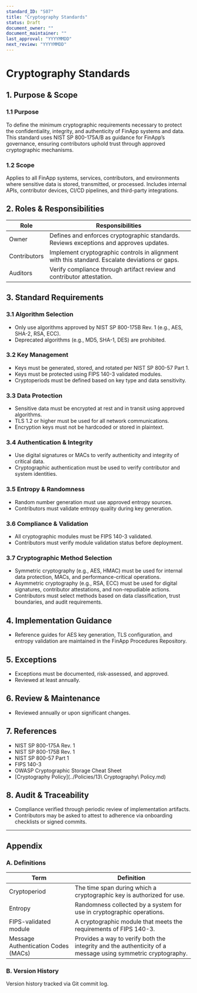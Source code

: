 ```yaml
---
standard_ID: "S07"
title: "Cryptography Standards"
status: Draft
document_owner: ""
document_maintainer: ""
last_approval: "YYYYMMDD"
next_review: "YYYYMMDD"
---
```


# Cryptography Standards

## 1. Purpose & Scope

### 1.1 Purpose
To define the minimum cryptographic requirements necessary to protect the confidentiality, integrity, and authenticity of FinApp systems and data. This standard uses NIST SP 800-175A/B as guidance for FinApp’s governance, ensuring contributors uphold trust through approved cryptographic mechanisms.

### 1.2 Scope
Applies to all FinApp systems, services, contributors, and environments where sensitive data is stored, transmitted, or processed. Includes internal APIs, contributor devices, CI/CD pipelines, and third-party integrations.

## 2. Roles & Responsibilities

| Role | Responsibilities |
|------|------------------|
| Owner | Defines and enforces cryptographic standards. Reviews exceptions and approves updates. |
| Contributors | Implement cryptographic controls in alignment with this standard. Escalate deviations or gaps. |
| Auditors | Verify compliance through artifact review and contributor attestation. |

## 3. Standard Requirements

### 3.1 Algorithm Selection 
- Only use algorithms approved by NIST SP 800-175B Rev. 1 (e.g., AES, SHA-2, RSA, ECC).
- Deprecated algorithms (e.g., MD5, SHA-1, DES) are prohibited.

### 3.2 Key Management 
- Keys must be generated, stored, and rotated per NIST SP 800-57 Part 1.
- Keys must be protected using FIPS 140-3 validated modules.
- Cryptoperiods must be defined based on key type and data sensitivity.

### 3.3 Data Protection 
- Sensitive data must be encrypted at rest and in transit using approved algorithms.
- TLS 1.2 or higher must be used for all network communications.
- Encryption keys must not be hardcoded or stored in plaintext.

### 3.4 Authentication & Integrity 
- Use digital signatures or MACs to verify authenticity and integrity of critical data.
- Cryptographic authentication must be used to verify contributor and system identities.

### 3.5 Entropy & Randomness 
- Random number generation must use approved entropy sources.
- Contributors must validate entropy quality during key generation.

### 3.6 Compliance & Validation 
- All cryptographic modules must be FIPS 140-3 validated.
- Contributors must verify module validation status before deployment.

### 3.7 Cryptographic Method Selection 
- Symmetric cryptography (e.g., AES, HMAC) must be used for internal data protection, MACs, and performance-critical operations.
- Asymmetric cryptography (e.g., RSA, ECC) must be used for digital signatures, contributor attestations, and non-repudiable actions.
- Contributors must select methods based on data classification, trust boundaries, and audit requirements.

## 4. Implementation Guidance
- Reference guides for AES key generation, TLS configuration, and entropy validation are maintained in the FinApp Procedures Repository.

## 5. Exceptions
- Exceptions must be documented, risk-assessed, and approved.
- Reviewed at least annually.  

## 6. Review & Maintenance
- Reviewed annually or upon significant changes.

## 7. References
- NIST SP 800-175A Rev. 1  
- NIST SP 800-175B Rev. 1  
- NIST SP 800-57 Part 1  
- FIPS 140-3  
- OWASP Cryptographic Storage Cheat Sheet  
- [Cryptography Policy](../Policies/13\ Cryptography\ Policy.md)

## 8. Audit & Traceability
- Compliance verified through periodic review of implementation artifacts.
- Contributors may be asked to attest to adherence via onboarding checklists or signed commits.

---

## Appendix

### A. Definitions

| Term | Definition |
|------|------------|
| Cryptoperiod | The time span during which a cryptographic key is authorized for use. |
| Entropy | Randomness collected by a system for use in cryptographic operations. |
| FIPS-validated module | A cryptographic module that meets the requirements of FIPS 140-3. |
| Message Authentication Codes (MACs) | Provides a way to verify both the integrity and the authenticity of a message using symmetric cryptography. | 

### B. Version History
Version history tracked via Git commit log.


